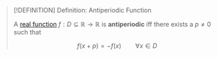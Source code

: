 >[!DEFINITION] Definition: Antiperiodic Function
>
>A [real function](Real%20Function.md) $f: D \subseteq \mathbb{R} \to \mathbb{R}$ is **antiperiodic** iff there exists a $p \ne 0$ such that
>
>$$f(x+p) = -f(x) \qquad \forall x \in D$$
>